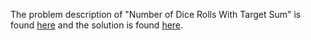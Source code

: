 The problem description of "Number of Dice Rolls With Target Sum" is found [here](https://leetcode.com/problems/number-of-dice-rolls-with-target-sum/) and the solution is found [here](https://github.com/aurimas13/Solutions-To-Problems/blob/main/LeetCode/Java%20Solutions/Number%20of%20Dice%20Rolls%20With%20Target%20Sum/number.java).

